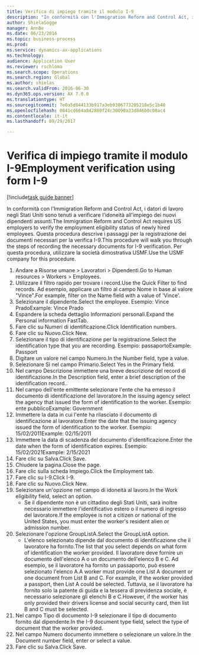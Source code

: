```yaml
--- 
title: Verifica di impiego tramite il modulo I-9
description: "In conformità con l'Immigration Reform and Control Act, i datori di lavoro negli Stati Uniti sono tenuti a verificare l'idoneità all'impiego dei nuovi dipendenti assunti."
author: ShielaSogge
manager: AnnBe
ms.date: 06/23/2016
ms.topic: business-process
ms.prod: 
ms.service: dynamics-ax-applications
ms.technology: 
audience: Application User
ms.reviewer: rschloma
ms.search.scope: Operations
ms.search.region: Global
ms.author: shielas
ms.search.validFrom: 2016-06-30
ms.dyn365.ops.version: AX 7.0.0
ms.translationtype: HT
ms.sourcegitcommit: 7e0a5d044133b917a3eb9386773205218e5c1b40
ms.openlocfilehash: 0841cd664a842880f24c30090a33d846b0c08ac4
ms.contentlocale: it-it
ms.lasthandoff: 09/29/2017

---
```

# <a name="employment-verification-using-form-i-9"></a><span data-ttu-id="c41bc-103">Verifica di impiego tramite il modulo I-9</span><span class="sxs-lookup"><span data-stu-id="c41bc-103">Employment verification using form I-9</span></span>

[!include[task guide banner](../../../includes/task-guide-banner.md)]

<span data-ttu-id="c41bc-104">In conformità con l'Immigration Reform and Control Act, i datori di lavoro negli Stati Uniti sono tenuti a verificare l'idoneità all'impiego dei nuovi dipendenti assunti.</span><span class="sxs-lookup"><span data-stu-id="c41bc-104">The Immigration Reform and Control Act requires US employers to verify the employment eligibility status of newly hired employees.</span></span> <span data-ttu-id="c41bc-105">Questa procedura descrive i passaggi per la registrazione dei documenti necessari per la verifica I-9.</span><span class="sxs-lookup"><span data-stu-id="c41bc-105">This procedure will walk you through the steps of recording the necessary documents for I-9 verification.</span></span> <span data-ttu-id="c41bc-106">Per questa procedura, utilizzare la società dimostrativa USMF.</span><span class="sxs-lookup"><span data-stu-id="c41bc-106">Use the USMF company for this procedure.</span></span>

1. <span data-ttu-id="c41bc-107">Andare a Risorse umane > Lavoratori > Dipendenti.</span><span class="sxs-lookup"><span data-stu-id="c41bc-107">Go to Human resources > Workers > Employees.</span></span>
2. <span data-ttu-id="c41bc-108">Utilizzare il filtro rapido per trovare i record.</span><span class="sxs-lookup"><span data-stu-id="c41bc-108">Use the Quick Filter to find records.</span></span> <span data-ttu-id="c41bc-109">Ad esempio, applicare un filtro al campo Nome in base al valore "Vince".</span><span class="sxs-lookup"><span data-stu-id="c41bc-109">For example, filter on the Name field with a value of 'Vince'.</span></span>
3. <span data-ttu-id="c41bc-110">Selezionare il dipendente.</span><span class="sxs-lookup"><span data-stu-id="c41bc-110">Select the employee.</span></span> <span data-ttu-id="c41bc-111">Esempio: Vince Prado</span><span class="sxs-lookup"><span data-stu-id="c41bc-111">Example: Vince Prado</span></span>
4. <span data-ttu-id="c41bc-112">Espandere la scheda dettaglio Informazioni personali.</span><span class="sxs-lookup"><span data-stu-id="c41bc-112">Expand the Personal information FastTab.</span></span>
5. <span data-ttu-id="c41bc-113">Fare clic su Numeri di identificazione.</span><span class="sxs-lookup"><span data-stu-id="c41bc-113">Click Identification numbers.</span></span>
6. <span data-ttu-id="c41bc-114">Fare clic su Nuovo.</span><span class="sxs-lookup"><span data-stu-id="c41bc-114">Click New.</span></span>
7. <span data-ttu-id="c41bc-115">Selezionare il tipo di identificazione per la registrazione.</span><span class="sxs-lookup"><span data-stu-id="c41bc-115">Select the identification type that you are recording.</span></span> <span data-ttu-id="c41bc-116">Esempio: passaporto</span><span class="sxs-lookup"><span data-stu-id="c41bc-116">Example: Passport</span></span>
8. <span data-ttu-id="c41bc-117">Digitare un valore nel campo Numero.</span><span class="sxs-lookup"><span data-stu-id="c41bc-117">In the Number field, type a value.</span></span>
9. <span data-ttu-id="c41bc-118">Selezionare Sì nel campo Primario.</span><span class="sxs-lookup"><span data-stu-id="c41bc-118">Select Yes in the Primary field.</span></span>
10. <span data-ttu-id="c41bc-119">Nel campo Descrizione immettere una breve descrizione del record di identificazione.</span><span class="sxs-lookup"><span data-stu-id="c41bc-119">In the Description field, enter a brief description of the identification record..</span></span>
11. <span data-ttu-id="c41bc-120">Nel campo dell'ente emittente selezionare l'ente che ha emesso il documento di identificazione del lavoratore.</span><span class="sxs-lookup"><span data-stu-id="c41bc-120">In the issuing agency select the agency that issued the form of identification to the worker.</span></span> <span data-ttu-id="c41bc-121">Esempio: ente pubblico</span><span class="sxs-lookup"><span data-stu-id="c41bc-121">Example: Government</span></span>
12. <span data-ttu-id="c41bc-122">Immettere la data in cui l'ente ha rilasciato il documento di identificazione al lavoratore.</span><span class="sxs-lookup"><span data-stu-id="c41bc-122">Enter the date that the issuing agency issued the form of identification to the worker.</span></span> <span data-ttu-id="c41bc-123">Esempio: 15/02/2011</span><span class="sxs-lookup"><span data-stu-id="c41bc-123">Example: 02/15/2011</span></span>
13. <span data-ttu-id="c41bc-124">Immettere la data di scadenza del documento d'identificazione.</span><span class="sxs-lookup"><span data-stu-id="c41bc-124">Enter the date when the form of identification expires.</span></span> <span data-ttu-id="c41bc-125">Esempio: 15/02/2021</span><span class="sxs-lookup"><span data-stu-id="c41bc-125">Example: 2/15/2021</span></span>
14. <span data-ttu-id="c41bc-126">Fare clic su Salva.</span><span class="sxs-lookup"><span data-stu-id="c41bc-126">Click Save.</span></span>
15. <span data-ttu-id="c41bc-127">Chiudere la pagina.</span><span class="sxs-lookup"><span data-stu-id="c41bc-127">Close the page.</span></span>
16. <span data-ttu-id="c41bc-128">Fare clic sulla scheda Impiego.</span><span class="sxs-lookup"><span data-stu-id="c41bc-128">Click the Employment tab.</span></span>
17. <span data-ttu-id="c41bc-129">Fare clic su I-9.</span><span class="sxs-lookup"><span data-stu-id="c41bc-129">Click I-9.</span></span>
18. <span data-ttu-id="c41bc-130">Fare clic su Nuovo.</span><span class="sxs-lookup"><span data-stu-id="c41bc-130">Click New.</span></span>
19. <span data-ttu-id="c41bc-131">Selezionare un'opzione nel campo di idoneità al lavoro.</span><span class="sxs-lookup"><span data-stu-id="c41bc-131">In the Work eligibility field, select an option.</span></span>
    * <span data-ttu-id="c41bc-132">Se il dipendente non è un cittadino degli Stati Uniti, sarà inoltre necessario immettere l'identificativo estero o il numero di ingresso del lavoratore.</span><span class="sxs-lookup"><span data-stu-id="c41bc-132">If the employee is not a citizen or national of the United States, you must enter the worker's resident alien or admission number.</span></span>  
20. <span data-ttu-id="c41bc-133">Selezionare l'opzione GroupListA.</span><span class="sxs-lookup"><span data-stu-id="c41bc-133">Select the GroupListA option.</span></span>
    * <span data-ttu-id="c41bc-134">L'elenco selezionato dipende dal documento di identificazione che il lavoratore ha fornito.</span><span class="sxs-lookup"><span data-stu-id="c41bc-134">The list that you select depends on what form of identification the worker provided.</span></span> <span data-ttu-id="c41bc-135">Il lavoratore deve fornire un documento dell'elenco A o un documento dell'elenco B e C. Ad esempio, se il lavoratore ha fornito un passaporto, può essere selezionato l'elenco A.</span><span class="sxs-lookup"><span data-stu-id="c41bc-135">A worker must provide one List A document or one document from List B and C. For example, if the worker provided a passport, then List A could be selected.</span></span> <span data-ttu-id="c41bc-136">Tuttavia, se il lavoratore ha fornito solo la patente di guida e la tessera di previdenza sociale, è necessario selezionare gli elenchi B e C.</span><span class="sxs-lookup"><span data-stu-id="c41bc-136">However, if the worker has only provided their drivers license and social security card, then list B and C must be selected.</span></span>  
21. <span data-ttu-id="c41bc-137">Nel campo Tipo di documento I-9 selezionare il tipo di documento fornito dal dipendente.</span><span class="sxs-lookup"><span data-stu-id="c41bc-137">In the I-9 document type field, select the type of document that the worker provided.</span></span>
22. <span data-ttu-id="c41bc-138">Nel campo Numero documento immettere o selezionare un valore.</span><span class="sxs-lookup"><span data-stu-id="c41bc-138">In the Document number field, enter or select a value.</span></span>
23. <span data-ttu-id="c41bc-139">Fare clic su Salva.</span><span class="sxs-lookup"><span data-stu-id="c41bc-139">Click Save.</span></span>


